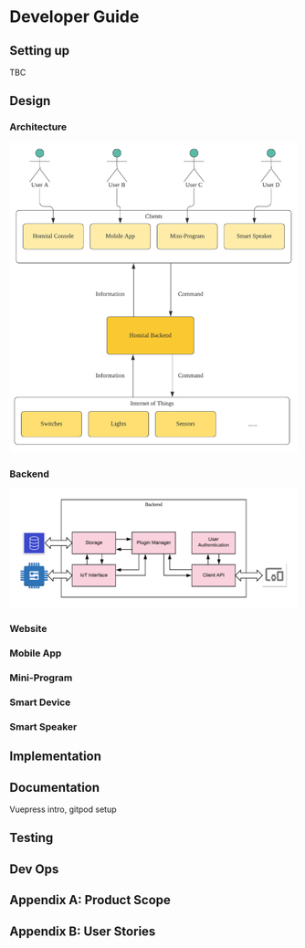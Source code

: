 # Developer Guide

## Setting up

TBC

## Design

### Architecture

![Architecture](../assets/architecture_diagram.png)

### Backend

![Backend](../assets/backend_diagram.png)

### Website

### Mobile App

### Mini-Program

### Smart Device

### Smart Speaker

## Implementation

## Documentation

Vuepress intro, gitpod setup

## Testing

## Dev Ops

## Appendix A: Product Scope

## Appendix B: User Stories

<style>
img
{
  -moz-transition: all 0.5s ease;
  -webkit-transition: all 0.5s ease;
  -o-transition: all 0.5s ease;
  transition: all 0.5s ease;
}
img:hover
{
  -moz-transform: scale(1.05);
  -webkit-transform: scale(1.05);
  -o-transform: scale(1.05);
  transform: scale(1.05);
}
</style>